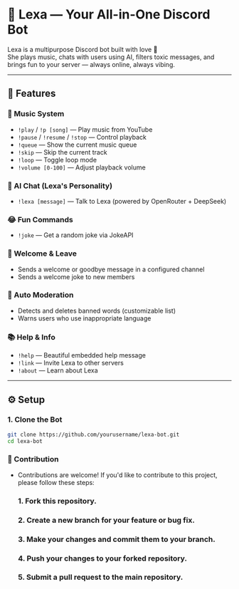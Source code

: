 ﻿# 💫 Lexa — Your All-in-One Discord Bot

Lexa is a multipurpose Discord bot built with love 💖  
She plays music, chats with users using AI, filters toxic messages, and brings fun to your server — always online, always vibing.

---

## 🚀 Features

### 🎵 Music System
- `!play` / `!p [song]` — Play music from YouTube
- `!pause` / `!resume` / `!stop` — Control playback
- `!queue` — Show the current music queue
- `!skip` — Skip the current track
- `!loop` — Toggle loop mode
- `!volume [0-100]` — Adjust playback volume

### 🤖 AI Chat (Lexa's Personality)
- `!lexa [message]` — Talk to Lexa (powered by OpenRouter + DeepSeek)

### 😂 Fun Commands
- `!joke` — Get a random joke via JokeAPI

### 👋 Welcome & Leave
- Sends a welcome or goodbye message in a configured channel
- Sends a welcome joke to new members

### 🧹 Auto Moderation
- Detects and deletes banned words (customizable list)
- Warns users who use inappropriate language

### 📚 Help & Info
- `!help` — Beautiful embedded help message
- `!link` — Invite Lexa to other servers
- `!about` — Learn about Lexa

---

## ⚙️ Setup

### 1. Clone the Bot
```bash
git clone https://github.com/yourusername/lexa-bot.git
cd lexa-bot
```

### 🤝 Contribution
- Contributions are welcome! If you'd like to contribute to this project, please follow these steps:
  ### 1. Fork this repository.
  ### 2. Create a new branch for your feature or bug fix.
  ### 3. Make your changes and commit them to your branch.
  ### 4. Push your changes to your forked repository.
  ### 5. Submit a pull request to the main repository.
